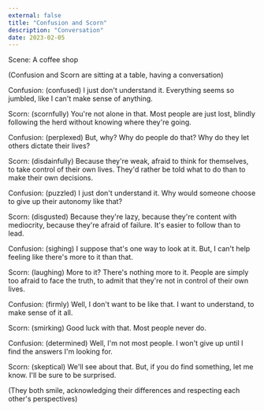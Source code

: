 ```yaml
---
external: false
title: "Confusion and Scorn"
description: "Conversation"
date: 2023-02-05
---
```


Scene: A coffee shop

(Confusion and Scorn are sitting at a table, having a conversation)

Confusion: (confused) I just don't understand it. Everything seems so jumbled, like I can't make sense of anything.

Scorn: (scornfully) You're not alone in that. Most people are just lost, blindly following the herd without knowing where they're going.

Confusion: (perplexed) But, why? Why do people do that? Why do they let others dictate their lives?

Scorn: (disdainfully) Because they're weak, afraid to think for themselves, to take control of their own lives. They'd rather be told what to do than to make their own decisions.

Confusion: (puzzled) I just don't understand it. Why would someone choose to give up their autonomy like that?

Scorn: (disgusted) Because they're lazy, because they're content with mediocrity, because they're afraid of failure. It's easier to follow than to lead.

Confusion: (sighing) I suppose that's one way to look at it. But, I can't help feeling like there's more to it than that.

Scorn: (laughing) More to it? There's nothing more to it. People are simply too afraid to face the truth, to admit that they're not in control of their own lives.

Confusion: (firmly) Well, I don't want to be like that. I want to understand, to make sense of it all.

Scorn: (smirking) Good luck with that. Most people never do.

Confusion: (determined) Well, I'm not most people. I won't give up until I find the answers I'm looking for.

Scorn: (skeptical) We'll see about that. But, if you do find something, let me know. I'll be sure to be surprised.

(They both smile, acknowledging their differences and respecting each other's perspectives)
